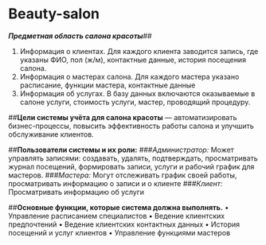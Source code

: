 # Beauty-salon
***Предметная область салона красоты***##
1.	Информация о клиентах. Для каждого клиента заводится запись, где указаны ФИО, пол (ж/м), контактные данные, история посещения салона. 
2.	Информация о мастерах салона. Для каждого мастера указано расписание, функции мастера, контактные данные
3.	Информация об услугах. В базу данных включаются оказываемые в салоне услуги, стоимость услуги, мастер, проводящий процедуру.
   
##**Цели системы учёта для салона красоты** — автоматизировать бизнес-процессы, повысить эффективность работы салона и улучшить обслуживание клиентов. 

##**Пользователи системы и их роли:**
###*Администратор:* 
Может управлять записями: создавать, удалять, подтверждать, просматривать журнал посещений, формировать записи, услуги и рабочий график для мастеров. 
###*Мастера:*
Могут отслеживать график своей работы, просматривать информацию о записи и о клиенте 
###*Клиент:* 
Просматривать информацию об услуги

##**Основные функции, которые система должна выполнять.**
•	Управление расписанием специалистов
•	Ведение клиентских предпочтений
•	Ведение клиентских контактных данных
•	История посещений и услуг клиентов
•	Управление функциями мастеров 






